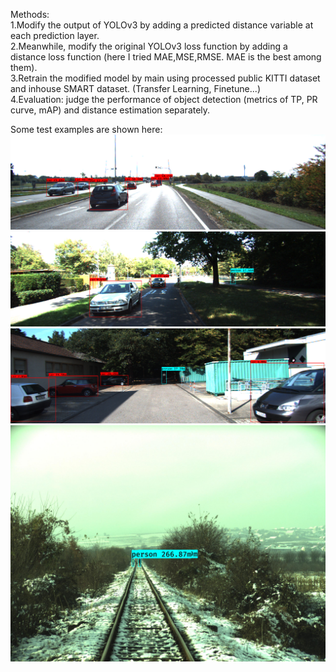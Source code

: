 <!-- # Master_Thesis
Topic: Modification of YOLOv3(Keras) for object distance estimation  
(original model: https://github.com/qqwweee/keras-yolo3)   -->

Methods:  
1.Modify the output of YOLOv3 by adding a predicted distance variable at each prediction layer.   
2.Meanwhile, modify the original YOLOv3 loss function by adding a distance loss function (here I tried MAE,MSE,RMSE. MAE is the best among them).  
3.Retrain the modified model by main using processed public KITTI dataset and inhouse SMART dataset. (Transfer Learning, Finetune...)  
4.Evaluation: judge the performance of object detection (metrics of TP, PR curve, mAP) and distance estimation separately.  

Some test examples are shown here:  
![testimage_kitti1](https://github.com/Jichen66/Master_Thesis/blob/master/result_images/result_007022.png)
![testimage_kitti2](https://github.com/Jichen66/Master_Thesis/blob/master/result_images/result_007395.png)
![testimage_kitti3](https://github.com/Jichen66/Master_Thesis/blob/master/result_images/result_007476.png)
![testimage_smart1](https://github.com/Jichen66/Master_Thesis/blob/master/result_images/result_frame000409.JPEG)
